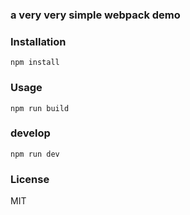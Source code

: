 ### a very very simple webpack demo

### Installation

`npm install`

### Usage

`npm run build`

### develop

`npm run dev`

### License
MIT

